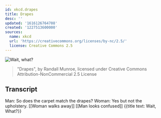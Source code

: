 ```yaml
---
id: xkcd.drapes
title: Drapes
desc: ''
updated: '1616126764708'
created: '1227513600000'
sources:
  name: xkcd
  url: 'https://creativecommons.org/licenses/by-nc/2.5/'
  license: Creative Commons 2.5
---
```

![Wait, what?](https://imgs.xkcd.com/comics/drapes.png)
> "Drapes", by Randall Munroe, licensed under Creative Commons Attribution-NonCommercial 2.5 License

## Transcript
Man: So does the carpet match the drapes?
Woman: Yes but not the upholstery.
[[Woman walks away]]
[[Man looks confused]]
{{title text: Wait, What?}}
